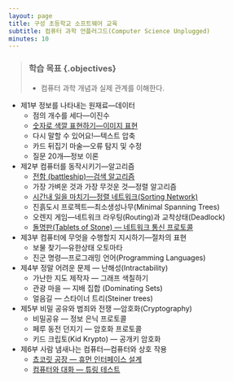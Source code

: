 ```yaml
---
layout: page
title: 구성 초등학교 소프트웨어 교육
subtitle: 컴퓨터 과학 언플러그드(Computer Science Unplugged)
minutes: 10
---
```


> ### 학습 목표 {.objectives}
>
> *  컴퓨터 과학 개념과 실제 관계를 이해한다.


- 제1부 정보를 나타내는 원재료—데이터
    - 점의 개수를 세다—이진수
    - [숫자로 색깔 표현하기—이미지 표현](ct-unplugged-images.html)
    - 다시 말할 수 있어요!—텍스트 압축
    - 카드 뒤집기 마술—오류 탐지 및 수정
    - 질문 20개—정보 이론
- 제2부 컴퓨터를 동작시키기—알고리즘
    - [전함 (battleship)—검색 알고리즘](ct-unplugged-search.html)
    - 가장 가벼운 것과 가장 무것운 것—정렬 알고리즘
    - [시간내 일을 마치기—정렬 네트워크(Sorting Network)](ct-unplugged-mapreduce.html)
    - 진흙도시 프로젝트—최소생성나무(Minimal Spanning Trees)
    - 오렌지 게임—네트워크 라우팅(Routing)과 교착상태(Deadlock)
    - [돌명판(Tablets of Stone) — 네트워크 통신 프로토콜](ct-unplugged-internet.html)
- 제3부 컴퓨터에 무엇을 수행할지 지시하기—절차의 표현
    - 보물 찾기—유한상태 오토마타
    - 진군 명령—프로그래밍 언어(Programming Languages)
- 제4부 정말 어려운 문제 — 난해성(Intractability)
    - 가난한 지도 제작자 — 그래프 색칠하기
    - 관광 마을 — 지배 집합 (Dominating Sets)
    - 얼음길 — 스타이너 트리(Steiner trees)
- 제5부 비밀 공유와 범죄와 전쟁 —암호화(Cryptography)
    - 비밀공유 — 정보 은닉 프로토콜
    - 페루 동전 던지기 — 암호화 프로토콜
    - 키드 크립토(Kid Krypto) — 공개키 암호화
- 제6부 사람 냄새나는 컴퓨터—컴퓨터와 상호 작용
    - [쵸코릿 공장 — 휴먼 인터페이스 설계](ct-hci.html)
    - [컴퓨터와 대화 — 튜링 테스트](ct-unplugged-turing.html)